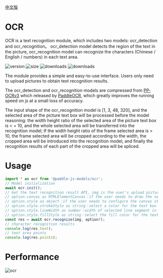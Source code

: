 [中文版](./README_cn.md)

# OCR

OCR is a text recognition module, which includes two models: ocr_detection and ocr_recognition。 ocr_detection model detects the region of the text in the picture, ocr_recognition model can recognize the characters (Chinese / English / numbers) in each text area.

<img src="https://img.shields.io/npm/v/@paddle-js-models/ocr?color=success" alt="version"> <img src="https://img.shields.io/bundlephobia/min/@paddle-js-models/ocr" alt="size"> <img src="https://img.shields.io/npm/dm/@paddle-js-models/ocr?color=orange" alt="downloads"> <img src="https://img.shields.io/npm/dt/@paddle-js-models/ocr" alt="downloads">

The module provides a simple and easy-to-use interface. Users only need to upload pictures to obtain text recognition results.

The ocr_detection and ocr_recognition models are compressed from [PP-OCRv3](https://github.com/PaddlePaddle/PaddleOCR/blob/release/2.6/doc/doc_en/PP-OCRv3_introduction_en.md) which released by [PaddleOCR](https://github.com/PaddlePaddle/PaddleOCR), which greatly improves the running speed on js at a small loss of accuracy.

The input shape of the ocr_recognition model is [1, 3, 48, 320], and the selected area of the picture text box will be processed before the model reasoning: the width height ratio of the selected area of the picture text box is < = 10, and the whole selected area will be transferred into the recognition model; If the width height ratio of the frame selected area is > 10, the frame selected area will be cropped according to the width, the cropped area will be introduced into the recognition model, and finally the recognition results of each part of the cropped area will be spliced.


# Usage

```js
import * as ocr from '@paddle-js-models/ocr';
// Model initialization
await ocr.init();
// Get the text recognition result API, img is the user's upload picture, and option is an optional parameter
// option.canvas as HTMLElementCanvas：if the user needs to draw the selected area of the text box, pass in the canvas element
// option.style as object：if the user needs to configure the canvas style, pass in the style object
// option.style.strokeStyle as string：select a color for the text box
// option.style.lineWidth as number：width of selected line segment in text box
// option.style.fillStyle as string：select the fill color for the text box
const res = await ocr.recognize(img, option?);
// character recognition results
console.log(res.text);
// text area points
console.log(res.points);
```

# Performance
<img alt="ocr" src="https://user-images.githubusercontent.com/43414102/156380942-2ee5ad8d-d023-4cd3-872c-b18ebdcbb3f3.gif">